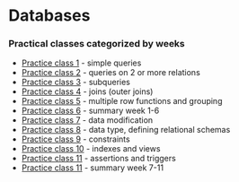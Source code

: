 # Databases

### Practical classes categorized by weeks

- [Practice class 1](<./Week_01/>) - simple queries
- [Practice class 2](<./Week_02/>) - queries on 2 or more relations
- [Practice class 3](<./Week_03/>) - subqueries
- [Practice class 4](<./Week_04/>) - joins (outer joins)
- [Practice class 5](<./Week_05/>) - multiple row functions and grouping
- [Practice class 6](<./Week_06/>) - summary week 1-6
- [Practice class 7](<./Week_07/>) - data modification
- [Practice class 8](<./Week_08/>) - data type, defining relational schemas
- [Practice class 9](<./Week_09/>) - constraints
- [Practice class 10](<./Week_10/>) - indexes and views
- [Practice class 11](<./Week_11/>) - assertions and triggers
- [Practice class 11](<./Week_12/>) - summary week 7-11

